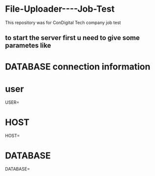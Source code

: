 # File-Uploader----Job-Test

 This repository was for ConDigital Tech company job test

## to start the server first u need to give some parametes like
# DATABASE connection information

# user
USER=
# HOST
HOST=
# DATABASE
DATABASE=
